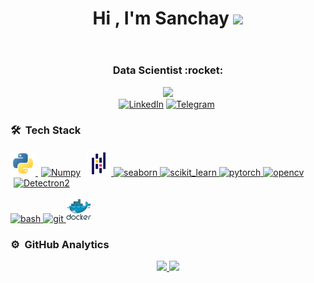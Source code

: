 <header>
  <h1 align="center">
    Hi , I'm Sanchay
    <img
      src="https://media.giphy.com/media/hvRJCLFzcasrR4ia7z/giphy.gif"
      width="35"
    />
  </h1>
</header>


<h3 align="center">Data Scientist :rocket: </h3>
<div align ="center">
<img src="https://user-images.githubusercontent.com/40661291/196403760-4204907b-3284-40bd-8e3f-40b9abe339f3.gif", width="30%"/><br>
</div>

<div align="center">
  <a href="https://www.linkedin.com/in/sanchay-sat">
  <img src="https://img.shields.io/badge/Linkedin-0077b5?style=flat&logo=linkedin" alt="LinkedIn"/></a>
  <a href="https://t.me/sanchay_ds">
  <img src="https://img.shields.io/badge/Telegram-2CA5E0?style=flat&logo=telegram" alt = "Telegram"/></a>
  <img src="https://komarev.com/ghpvc/?username=SSanchay&style=flat-square&color=blue" alt=""/>
</div>

 <h3 id="-nbsp-tech-stack">🛠 &nbsp;Tech Stack</h3> 
 
<a href="https://www.python.org" target="_blank" rel="noreferrer"> <img src="https://raw.githubusercontent.com/devicons/devicon/master/icons/python/python-original.svg" alt="python" width="40" height="40"/> </a> 
<a href="https://numpy.org/" target="_blank" rel="noreferrer"><img 
src="https://www.vectorlogo.zone/logos/numpy/numpy-icon.svg" hspace="5" alt="Numpy" width="40" height="40"/></a> 
<a href="https://pandas.pydata.org/" target="_blank" rel="noreferrer"> <img 
src="https://raw.githubusercontent.com/devicons/devicon/2ae2a900d2f041da66e950e4d48052658d850630/icons/pandas/pandas-original.svg" alt="pandas"
width="40" height="40"/> </a>
<a href="https://seaborn.pydata.org/" target="_blank" rel="noreferrer"> <img 
src="https://seaborn.pydata.org/_images/logo-mark-lightbg.svg" alt="seaborn" width="40" height="40"/> </a> 
<a href="https://scikit-learn.org/" target="_blank" rel="noreferrer"> <img 
src="https://upload.wikimedia.org/wikipedia/commons/0/05/Scikit_learn_logo_small.svg" alt="scikit_learn" width="40" height="40"/> </a> 
<a href="https://pytorch.org/" target="_blank" rel="noreferrer"> <img 
src="https://www.vectorlogo.zone/logos/pytorch/pytorch-icon.svg" alt="pytorch" width="40" height="40"/> </a> 
<a href="https://opencv.org/" target="_blank" rel="noreferrer"> <img 
src="https://www.vectorlogo.zone/logos/opencv/opencv-icon.svg" alt="opencv" width="40" height="40"/> </a>
<a href="https://github.com/facebookresearch/detectron2" target="_blank" rel="noreferrer"> <img hspace="5" 
src="https://user-images.githubusercontent.com/40661291/196407500-b991e785-4068-4718-b395-00405cbf07bc.png" alt="Detectron2" width="210" height="40"/> 
</a>

<a href="https://www.gnu.org/software/bash/" target="_blank" rel="noreferrer"> <img 
src="https://www.vectorlogo.zone/logos/gnu_bash/gnu_bash-icon.svg" alt="bash" width="40" height="40"/> </a> 
<a href="https://git-scm.com/" target="_blank" rel="noreferrer"> <img 
src="https://www.vectorlogo.zone/logos/git-scm/git-scm-icon.svg" alt="git" width="40" height="40"/> </a> 
<a href="https://www.docker.com/" target="_blank" rel="noreferrer"> <img 
src="https://raw.githubusercontent.com/devicons/devicon/master/icons/docker/docker-original-wordmark.svg" alt="docker" width="40" height="40"/> </a> 


<h3 id="-nbsp-github-analytics">⚙️ &nbsp;GitHub Analytics</h3>
<p align="center">
  <a href="https://github.com/fbghkh1999">
    <img
      height="180em"
      src="https://github-readme-stats-eight-theta.vercel.app/api?username=SSanchay&show_icons=true&theme=algolia&include_all_commits=true&count_private=true"
    />
    <img
      height="180em"
      src="https://github-readme-stats-eight-theta.vercel.app/api/top-langs/?username=SSanchay&layout=compact&langs_count=12&theme=algolia&hide=css,html,jupyter%20notebook"
    />
  </a>
</p>
